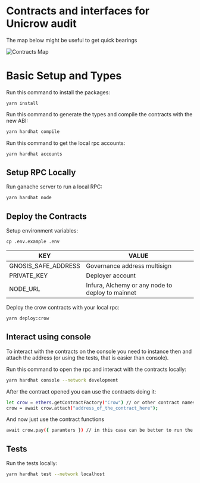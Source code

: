 # Contracts and interfaces for Unicrow audit

The map below might be useful to get quick bearings

![Contracts Map](./contracts-map.png)

# Basic Setup and Types

Run this command to install the packages:

```i
yarn install
```

Run this command to generate the types and compile the contracts with the new ABI:

```bash
yarn hardhat compile
```

Run this command to get the local rpc accounts:

```bash
yarn hardhat accounts
```

## Setup RPC Locally

Run ganache server to run a local RPC:

```bash
yarn hardhat node
```

## Deploy the Contracts

Setup environment variables:
```
cp .env.example .env
```

| KEY                 | VALUE                                            |
|---------------------|--------------------------------------------------|
| GNOSIS_SAFE_ADDRESS | Governance address multisign                     |
| PRIVATE_KEY         | Deployer account                                 |
| NODE_URL            | Infura, Alchemy or any node to deploy to mainnet |

Deploy the crow contracts with your local rpc:

```bash
yarn deploy:crow
```

## Interact using console

To interact with the contracts on the console you need to instance then and attach the address (or using the tests, that is easier than console).

Run this command to open the rpc and interact with the contracts locally:

```bash
yarn hardhat console --network development
```

After the contract opened you can use the contracts doing it:

```bash
let crow = ethers.getContractFactory("Crow") // or other contract names
crow = await crow.attach("address_of_the_contract_here");
```

And now just use the contract functions

```bash
await crow.pay({ paramters }) // in this case can be better to run the utils script that's faster than fill all paramters
```

## Tests

Run the tests locally:

```bash
yarn hardhat test --network localhost
```